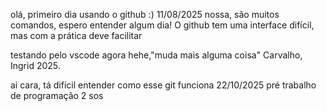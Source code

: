 olá, primeiro dia usando o github :) 11/08/2025
nossa, são muitos comandos, espero entender algum dia!
O github tem uma interface difícil, mas com a prática deve facilitar

testando pelo vscode agora hehe,"muda mais alguma coisa" Carvalho, Ingrid 2025.

ai cara, tá difícil entender como esse git funciona 22/10/2025 pré trabalho de programação 2 sos
